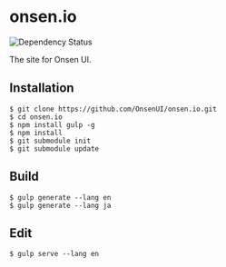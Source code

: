 onsen.io
====

![Dependency Status](https://david-dm.org/OnsenUI/onsen.io.png)

The site for Onsen UI.

Installation
----

```
$ git clone https://github.com/OnsenUI/onsen.io.git
$ cd onsen.io
$ npm install gulp -g
$ npm install
$ git submodule init
$ git submodule update
```

Build
----

```
$ gulp generate --lang en
$ gulp generate --lang ja
```

Edit
----

```
$ gulp serve --lang en
```

